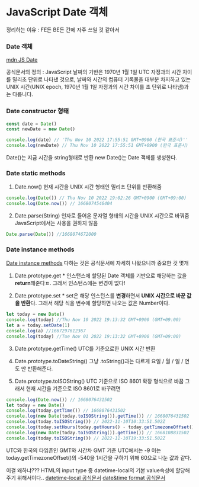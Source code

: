 # JavaScript Date 객체

정리하는 이유 : FE든 BE든 간에 자주 쓰일 것 같아서

### Date 객체

[mdn JS Date](https://developer.mozilla.org/ko/docs/Web/JavaScript/Reference/Global_Objects/Date)

공식문서의 정의 : JavaScript 날짜의 기반은 1970년 1월 1일 UTC 자정과의 시간 차이를 밀리초 단위로 나타낸 것으로, 날짜와 시간의 컴퓨터 기록물을 대부분 차지하고 있는 UNIX 시간(UNIX epoch, 1970년 1월 1일 자정과의 시간 차이를 초 단위로 나타냄)과는 다릅니다.

### Date constructor 형태

```js
const date = Date()
const newDate = new Date()

console.log(date) // 'Thu Nov 10 2022 17:55:51 GMT+0900 (한국 표준시)''
console.log(newDate) // Thu Nov 10 2022 17:55:51 GMT+0900 (한국 표준시)
```

Date()는 지금 시간을 string형태로 반환
new Date()는 Date 객체를 생성한다.

### Date static methods

1. Date.now()
   현재 시간을 UNIX 시간 형태인 밀리초 단위를 반환해줌

```js
console.log(Date()) // Thu Nov 10 2022 19:02:26 GMT+0900 (GMT+09:00)
console.log(Date.now()) // 1668074546404
```

2. Date.parse(String)
   인자로 들어온 문자열 형태의 시간을 UNIX 시간으로 바꿔줌
   JavaScript에서는 사용을 권하지 않음

```js
Date.parse(Date()) //1668074672000
```

### Date instance methods

[Date instance methods](https://developer.mozilla.org/ko/docs/Web/JavaScript/Reference/Global_Objects/Date#%EC%9D%B8%EC%8A%A4%ED%84%B4%EC%8A%A4_%EB%A9%94%EC%84%9C%EB%93%9C)
다하는 것은 공식문서에 자세히 나왔으니까 중요한 것 몇개

1. Date.prototype.get \*
   인스턴스에 할당된 Date 객체를 기반으로 해당하는 값을 **return**해준다ㅍ. 그래서 인스턴스에는 변경이 없다!

2. Date.prototype.set \*
   set은 해당 인스턴스를 **변경**하면서 **UNIX 시간으로 바꾼 값을 반환**다. 그래서 해당 식을 변수에 할당하면 나오는 값은 Number이다.

```js
let today = new Date()
console.log(today) //Thu Nov 10 2022 19:13:32 GMT+0900 (GMT+09:00)
let a = today.setDate(1)
console.log(a) //1667297612367
console.log(today) //Tue Nov 01 2022 19:13:32 GMT+0900 (GMT+09:00)
```

3. Date.prototype.getTime()
   UTC를 기준으로한 UNIX 시간 반환

4. Date.prototype.toDateString()
   그냥 .toString()과는 다르게 요일 / 월 / 일 / 연도 만 반환해준다.

5. Date.prototype.toISOString()
   UTC 기준으로 ISO 8601 확장 형식으로 바꿈
   그래서 현재 시간을 기준으로 ISO 8601로 바꾸려면

```js
console.log(Date.now()) // 1668076431502
let today = new Date()
console.log(today.getTime()) // 1668076431502
console.log(new Date(today.toISOString()).getTime()) // 1668076431502
console.log(today.toISOString()) // 2022-11-10T10:33:51.502Z
console.log(today.setHours(today.getHours() - today.getTimezoneOffset() / 60)) // 1668108831502
console.log(new Date(today.toISOString()).getTime()) // 1668108831502
console.log(today.toISOString()) // 2022-11-10T19:33:51.502Z
```

UTC와 한국의 타임존인 GMT와 시간차 GMT 기준 UTC에서는 -9
이는 today.getTimezoneOffset()의 -540을 1시간을 구하기 위해 60으로 나눈 값과 같다.

이걸 왜하냐??? HTML의 input type 중 datetime-local의 기본 value속성에 할당해주기 위해서이다..
[datetime-local 공식문서](https://developer.mozilla.org/en-US/docs/Web/HTML/Element/input/datetime-local)
[date&time format 공식문서](https://developer.mozilla.org/en-US/docs/Web/HTML/Date_and_time_formats)
